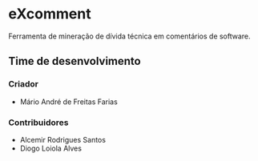 # eXcomment

Ferramenta de mineração de dívida técnica em comentários de software.


## Time de desenvolvimento

### Criador
- Mário André de Freitas Farias

### Contribuidores
- Alcemir Rodrigues Santos
- Diogo Loiola Alves
